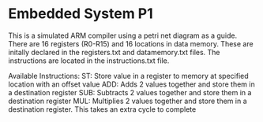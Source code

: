 # Embedded System P1
This is a simulated ARM compiler using a petri net diagram as a guide.
There are 16 registers (R0-R15) and 16 locations in data memory. These are initally declared in the registers.txt and datamemory.txt files. The instructions are located in the instructions.txt file. 

Available Instructions:
ST: Store value in a register to memory at specified location with an offset value
ADD: Adds 2 values together and store them in a destination register
SUB: Subtracts 2 values together and store them in a destination register
MUL: Multiplies 2 values together and store them in a destination register. This takes an extra cycle to complete
